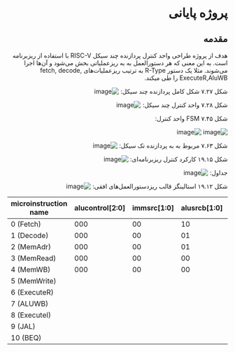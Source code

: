 
<div dir="rtl">

# پروژه پایانی

## مقدمه
هدف از پروژه طراحی واحد کنترل پردازنده چند سیکل RISC-V با استفاده از ریزبرنامه است. به این معنی که هر دستورالعمل به به ریزعملیاتی بخش می‌شود و آن‌ها اجرا می‌شوند. مثلا یک دستور R-Type به ترتیب ریزعملیات‌های fetch, decode, ExecuteR,AluWB را طی میکند.


شکل ۷.۲۷ شکل کامل پردازنده چند سیکل:
![image](https://github.com/Amirhosseinbayat/ComputerArchitecture-Course/assets/77579794/af68b3a4-5dc4-450a-86bb-c08271573103)

شکل ۷.۲۸ واحد کنترل چند سیکل: 
![image](https://github.com/Amirhosseinbayat/ComputerArchitecture-Course/assets/77579794/e4f673ab-4351-4f8e-b452-59e4e0f9703e)


شکل ۷.۴۵ FSM واحد کنترل:

![image](https://github.com/Amirhosseinbayat/ComputerArchitecture-Course/assets/77579794/73fca2a6-e5c1-46c5-ad43-7a77ed286151)
![image](https://github.com/Amirhosseinbayat/ComputerArchitecture-Course/assets/77579794/4f895490-f93e-412c-acae-77abd7da332a)

شکل ۷.۶۳ مربوط به به پردازنده تک سیکل:
![image](https://github.com/Amirhosseinbayat/ComputerArchitecture-Course/assets/77579794/55f267a7-2a48-4516-a4e9-4495cea652b5)

شکل ۱۹.۱۵ کارکرد کنترل ریزبرنامه‌ای:
![image](https://github.com/Amirhosseinbayat/ComputerArchitecture-Course/assets/77579794/c426f468-eaa9-4b93-8641-28b97e7d6875)

جداول:
![image](https://github.com/Amirhosseinbayat/ComputerArchitecture-Course/assets/77579794/3461312f-a874-4e48-8e8c-febec3853a49)

شکل ۱۹.۱۲ استالینگز قالب ریزدستورالعمل‌های افقی:
![image](https://github.com/Amirhosseinbayat/ComputerArchitecture-Course/assets/77579794/961ef9dc-c469-4548-a58e-9b160e899ee3)


</div>

<div dir="ltr">  

| microinstruction name | alucontrol[2:0] | immsrc[1:0] | alusrcb[1:0]| alusrca[1:0] | resultsrc[1:0] | adrsrc | irwrite | memwrite | regwrite | pcwrite | partial CW |
| ---                   |            ---  |      ---    |     ---     |         ---  |           ---  |    --- |      ---| ---      |     ---  |    ---  |    ---     |
| 0 (Fetch)             |      000        |   00        |     10      |   00         |       10       |    0   |    1    |    0     |   0      |   1     |            | 
| 1 (Decode)            |      000        |   00        |     01      |   01         |       00       |    0   |    0    |    0     |   0      |   0     |            |
| 2 (MemAdr)            |      000        |   00        |01           |10            |       00       | 0      | 0       | 0        | 0        |   0     |            |
| 3 (MemRead)           |      000        |   00        |00           |            00| 00             | 1      | 0       | 0        | 0        |   0     |            |
| 4 (MemWB)             |      000        |   00        | 00          |00            | 00             | 1      | 0       | 0        | 0        |        |            |
| 5 (MemWrite)          |              |           |           |            |              |       |        |         |         |        |            |
| 6 (ExecuteR)          |              |           |           |            |              |       |        |         |         |        |            |
| 7 (ALUWB)             |              |           |           |            |              |       |        |         |         |        |            |
| 8 (ExecuteI)          |              |           |           |            |              |       |        |         |         |        |            |
| 9 (JAL)               |              |           |           |            |              |       |        |         |         |        |            |
| 10 (BEQ)              |              |           |           |            |              |       |        |         |         |        |            |
  
</div>
